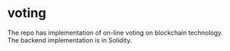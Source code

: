 # voting
The repo has implementation of on-line voting on blockchain technology.  The backend implementation is in Solidity. 
